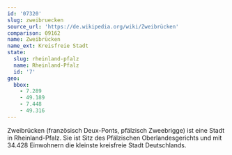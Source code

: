 ```yaml
---
id: '07320'
slug: zweibruecken
source_url: 'https://de.wikipedia.org/wiki/Zweibrücken'
comparison: 09162
name: Zweibrücken
name_ext: Kreisfreie Stadt
state:
  slug: rheinland-pfalz
  name: Rheinland-Pfalz
  id: '7'
geo:
  bbox:
    - 7.289
    - 49.189
    - 7.448
    - 49.316
---
```


Zweibrücken (französisch Deux-Ponts, pfälzisch Zweebrigge) ist eine Stadt in Rheinland-Pfalz. Sie ist Sitz des Pfälzischen Oberlandesgerichts und mit 34.428 Einwohnern die kleinste kreisfreie Stadt Deutschlands.
